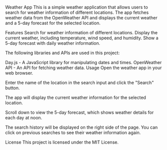 Weather App
This is a simple weather application that allows users to search for weather information of different locations. The app fetches weather data from the OpenWeather API and displays the current weather and a 5-day forecast for the selected location.

Features
Search for weather information of different locations.
Display the current weather, including temperature, wind speed, and humidity.
Show a 5-day forecast with daily weather information.

The following libraries and APIs are used in this project:

Day.js - A JavaScript library for manipulating dates and times.
OpenWeather API - An API for fetching weather data.
Usage
Open the weather app in your web browser.

Enter the name of the location in the search input and click the "Search" button.

The app will display the current weather information for the selected location.

Scroll down to view the 5-day forecast, which shows weather details for each day at noon.

The search history will be displayed on the right side of the page. You can click on previous searches to see their weather information again.

License
This project is licensed under the MIT License.
